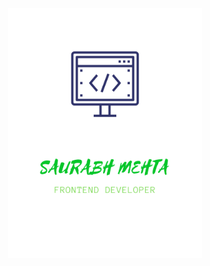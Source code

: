 <p align="center" width="100%">
<img style="height:25rem;text-align:center;" src="https://github.com/saurabhmehta1601/saurabhmehta1601/blob/main/images/header.svg?raw=true" />
</p>